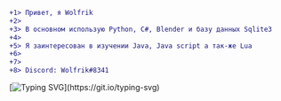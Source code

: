 ```diff 
+1> Привет, я Wolfrik
+2>
+3> В основном использую Python, C#, Blender и базу данных Sqlite3
+4>
+5> Я заинтересован в изучении Java, Java script а так-же Lua
+6>
+7>
+8> Discord: Wolfrik#8341
```

[![Typing SVG](https://readme-typing-svg.demolab.com?font=Fira+Code&pause=1000&color=1FF73A&center=true&vCenter=true&width=435&lines=Hello+World!)](https://git.io/typing-svg)
